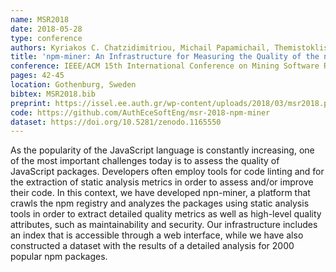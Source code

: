 ```yaml
---
name: MSR2018
date: 2018-05-28
type: conference
authors: Kyriakos C. Chatzidimitriou, Michail Papamichail, Themistoklis Diamantopoulos, Michail Tsapanos, and Andreas L. Symeonidis
title: 'npm-miner: An Infrastructure for Measuring the Quality of the npm Registry'
conference: IEEE/ACM 15th International Conference on Mining Software Repositories (MSR)
pages: 42-45
location: Gothenburg, Sweden
bibtex: MSR2018.bib
preprint: https://issel.ee.auth.gr/wp-content/uploads/2018/03/msr2018.pdf
code: https://github.com/AuthEceSoftEng/msr-2018-npm-miner
dataset: https://doi.org/10.5281/zenodo.1165550
---
```


As the popularity of the JavaScript language is constantly increasing, one of the most
important challenges today is to assess the quality of JavaScript packages. Developers
often employ tools for code linting and for the extraction of static analysis metrics
in order to assess and/or improve their code. In this context, we have developed
npn-miner, a platform that crawls the npm registry and analyzes the packages using
static analysis tools in order to extract detailed quality metrics as well as
high-level quality attributes, such as maintainability and security. Our infrastructure
includes an index that is accessible through a web interface, while we have also
constructed a dataset with the results of a detailed analysis for 2000 popular npm packages.
